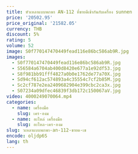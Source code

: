 ```yaml
---
title: หัวเหลาแบบพกพา AN-112 ที่ขายดีเข้ากันกับเครื่อง sunnen
price: '20502.95'
price_original: '21582.05'
currency: THB
discount: 5%
rating: 5
volume: 52
image: S0f770147470449fead116e86bc586ab9R.jpg
images:
  - S0f770147470449fead116e86bc586ab9R.jpg
  - S56584a6704ab400d8420e677a1e92df53.jpg
  - S8f981bb91fff4827a0b0e1762de77a70X.jpg
  - Sd94cf612ac574893a4c35554c7cf2b85M.jpg
  - Sc2cf787e2ea2409682904e399cbc2ca3x.jpg
  - S07234a09dfec46839f3db172c150067aV.jpg
video: 4000249070064.mp4
categories:
  - name: เครื่องมือ
    slug: เคร-องม
  - name: อะไหล่ เครื่องมือ
    slug: อะไหล-เคร-องม
slug: วเหลาแบบพกพา-an-112-ขายด-เข
encode: oljdp6S
lang: th
---
```

  